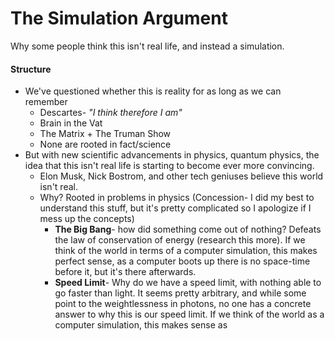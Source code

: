 # The Simulation Argument
Why some people think this isn't real life, and instead a simulation.

#### Structure
* We've questioned whether this is reality for as long as we can remember
  * Descartes- *"I think therefore I am"*
  * Brain in the Vat
  * The Matrix + The Truman Show
  * None are rooted in fact/science
* But with new scientific advancements in physics, quantum physics, the idea that this isn't real life is starting to become ever more convincing.
  * Elon Musk, Nick Bostrom, and other tech geniuses believe this world isn't real.
  * Why? Rooted in problems in physics (Concession- I did my best to understand this stuff, but it's pretty complicated so I apologize if I mess up the concepts)
    * **The Big Bang**- how did something come out of nothing? Defeats the law of conservation of energy (research this more). If we think of the world in terms of a computer simulation, this makes perfect sense, as a computer boots up there is no space-time before it, but it's there afterwards.  
    * **Speed Limit**- Why do we have a speed limit, with nothing able to go faster than light. It seems pretty arbitrary, and while some point to the weightlessness in photons, no one has a concrete answer to why this is our speed limit. If we think of the world as a computer simulation, this makes sense as
